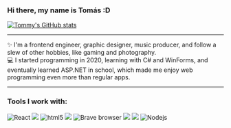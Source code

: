 ### Hi there, my name is Tomás :D

[![Tommy's GitHub stats](https://github-readme-stats.vercel.app/api?username=tlongle&show_icons=true&theme=cobalt)](https://github.com/anuraghazra/github-readme-stats)

 <!-- About section -->

---
✨ I'm a frontend engineer, graphic designer, music producer, and follow a slew of other hobbies, like gaming and photography.<br>
💻 I started programming in 2020, learning with C# and WinForms, and eventually learned ASP.NET in school, which made me enjoy
web programming even more than regular apps.

---
### Tools I work with:
<p>
  <img alt="React" src="https://img.shields.io/badge/-React-45b8d8?style=for-the-badge&logo=react&logoColor=white" />
  <img src="https://img.shields.io/badge/javascript-%23323330.svg?style=for-the-badge&logo=javascript&logoColor=%23F7DF1E"/>
  <img alt="html5" src="https://img.shields.io/badge/-HTML5-E34F26?style=for-the-badge&logo=html5&logoColor=white" />
  <img src="https://img.shields.io/badge/css3-%231572B6.svg?style=for-the-badge&logo=css3&logoColor=white"/>
  <img alt="Brave browser" src="https://img.shields.io/badge/-Brave_Browser-FB542B?style=for-the-badge&logo=brave&logoColor=white" />
  <img src="https://img.shields.io/badge/Microsoft%20SQL%20Server-CC2927?style=for-the-badge&logo=microsoft%20sql%20server&logoColor=white">
  <img src="https://img.shields.io/badge/bootstrap-%238511FA.svg?style=for-the-badge&logo=bootstrap&logoColor=white">
  <img alt="Nodejs" src="https://img.shields.io/badge/-Nodejs-43853d?style=style=for-the-badge&logo=Node.js&logoColor=white" />
</p>
<!--
**tlongle/tlongle** is a ✨ _special_ ✨ repository because its `README.md` (this file) appears on your GitHub profile.

Here are some ideas to get you started:

- 🔭 I’m currently working on ...
- 🌱 I’m currently learning ...
- 👯 I’m looking to collaborate on ...
- 🤔 I’m looking for help with ...
- 💬 Ask me about ...
- 📫 How to reach me: ...
- 😄 Pronouns: ...
- ⚡ Fun fact: ...
-->
